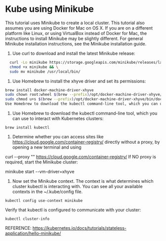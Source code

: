 # Kube using Minikube

This tutorial uses Minikube to create a local cluster. This tutorial also assumes you are using Docker for Mac on OS X. If you are on a different platform like Linux, or using VirtualBox instead of Docker for Mac, the instructions to install Minikube may be slightly different. For general Minikube installation instructions, see the Minikube installation guide.

1. Use curl to download and install the latest Minikube release:

```bash
  curl -Lo minikube https://storage.googleapis.com/minikube/releases/latest/minikube-darwin-amd64 && \
  chmod +x minikube && \
  sudo mv minikube /usr/local/bin/
```

1. Use Homebrew to install the xhyve driver and set its permissions:

```bash
brew install docker-machine-driver-xhyve
sudo chown root:wheel $(brew --prefix)/opt/docker-machine-driver-xhyve/bin/docker-machine-driver-xhyve
sudo chmod u+s $(brew --prefix)/opt/docker-machine-driver-xhyve/bin/docker-machine-driver-xhyve
Use Homebrew to download the kubectl command-line tool, which you can use to interact with Kubernetes clusters:
```

1. Use Homebrew to download the kubectl command-line tool, which you can use to interact with Kubernetes clusters:

`brew install kubectl`

1. Determine whether you can access sites like https://cloud.google.com/container-registry/ directly without a proxy, by opening a new terminal and using

curl --proxy "" https://cloud.google.com/container-registry/
If NO proxy is required, start the Minikube cluster:

minikube start --vm-driver=xhyve

1. Now set the Minikube context. The context is what determines which cluster kubectl is interacting with. You can see all your available contexts in the ~/.kube/config file.

`kubectl config use-context minikube`

Verify that kubectl is configured to communicate with your cluster:

`kubectl cluster-info`




  REFERENCE: 
  https://kubernetes.io/docs/tutorials/stateless-application/hello-minikube/